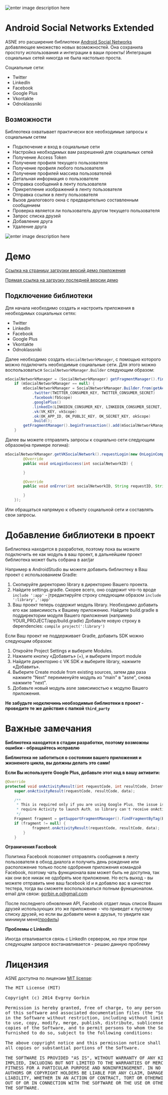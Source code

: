 ![enter image description here][1]

Android Social Networks Extended
=====================
ASNE это расширение библиотеки [Android Social Networks][2] добавляющее множество новых возможностей. Она сохранила простоту использования и интеграции в ваши проекты! Интеграция социальных сетей никогда не была настолько проста.

Социальные сети:

 - Twitter  
 - LinkedIn  
 - Facebook 
 - Google Plus 
 - Vkontakte 
 - Odnoklassniki

Возможности
-----------
Библеотека охватывает практически все необходимые запросы к социальным сетям

 - Подключение и вход в социальные сети
 - Настройка необходимых вам разрешений для социальных сетей
 - Получение Access Token
 - Получение профиля текущего пользователя
 - Получение профиля любого пользователя
 - Получение профилей массива пользователей
 - Детальная информация о пользователе
 - Отправка сообщений в ленту пользователя
 - Прикрепление изображений в ленту пользователя
 - Отправка ссылки в ленту пользователя
 - Вызов диалогового окна с предварительно составленным сообщением
 - Проверка является ли пользователь другом текущего пользователя
 - Запрос списка друзей
 - Добавление друга
 - Удаление друга
 
![enter image description here][3]

Демо
====
[Ссылка на страницу загрузки версий демо приложения][4]

[Прямая ссылка на загрузку последней версии демо][5]

Подключение библиотеки
----------------------
Для начала необходимо создать и настроить приложения в необходимых социальных сетях:
 
 - Twitter  
 - LinkedIn  
 - Facebook 
 - Google Plus 
 - Vkontakte 
 - Odnoklassniki

Далее необходимо создать `mSocialNetworkManager`, с помощью которого можно подключить необходимые социальные сети. Для этого можно воспользоваться `SocialNetworkManager.Builder` следующим образом:

```java
mSocialNetworkManager = (SocialNetworkManager) getFragmentManager().findFragmentByTag(SOCIAL_NETWORK_TAG);
	if (mSocialNetworkManager == null) {
        mSocialNetworkManager = SocialNetworkManager.Builder.from(getActivity())
            .twitter(TWITTER_CONSUMER_KEY, TWITTER_CONSUMER_SECRET)
            .facebook(fbScope)
            .googlePlus()
            .linkedIn(LINKEDIN_CONSUMER_KEY, LINKEDIN_CONSUMER_SECRET, linkedInScope)
            .vk(VK_KEY, vkScope)
            .ok(OK_APP_ID, OK_PUBLIC_KEY, OK_SECRET_KEY, okScope)
            .build();
        getFragmentManager().beginTransaction().add(mSocialNetworkManager, SOCIAL_NETWORK_TAG).commit();
	}
```            
 Далее вы можете отправлять запросы к социально сети следующим образом(на примере логина):
```java
mSocialNetworkManager.getVKSocialNetwork().requestLogin(new OnLoginCompleteListener() {
        @Override
        public void onLoginSuccess(int socialNetworkID) {

        }

        @Override
        public void onError(int socialNetworkID, String requestID, String errorMessage, Object data) {

        }
    });
```
Или обращаться напрямую к объекту социальной сети и составлять свои запросы.

Добавление библиотеки в проект
=====================
Библиотека находится в разработке, поэтому пока вы можете подключить ее как модуль в ваш проект, в дальнейшем проект библиотека может быть собрана в aar/jar

Например в AndroidStudio вы можете добавить библиотеку в Ваш проект с использованием Gradle: 

 1. Скопируйте директорию library в директорию Вашего проекта.
 2. Найдите settings.gradle. Скорее всего, оно содержит что-то вроде `include ':app'` - jтредактируйте строку следующим образом `include ':library',':app' `
 3. Ваш проект теперь содержит модуль library. Необходимо добавить его как зависимость к Вашему приложению. Найдите build.gradle в поддиректории модуля Вашего приложения (например YOUR_PROJECT/app/build.gradle) Добавьте новую строку в dependencies: `compile project(':library') `

Если Ваш проект не поддерживает Gradle, добавить SDK можно следующим образом: 
 1. Откройте Project Settings и выберите Modules. 
 2. Нажмите кнопку «Добавить» (+), и выберите Import module 
 3. Найдите директорию с VK SDK и выберите library, нажмите «Добавить». 
 4. Выберите Create module from existing sources, затем два раза нажмите "Next" переименуйте модуль из "main" в "asne", снова нажмите "next". 
 5. Добавьте новый модуль asne зависимостью к модулю Вашего приложения. 

**Не забудьте нодключинь необходимые библиотеки в проект - проведите те же действия с папкой ``third_party``**

Важные замечания
=====================
**Библиотека находится в стадии разработки, поэтому возможны ошибки - обращайтесь исправлю**

**Библиотека не заботиться о состоянии вашего приложения и жизненого цикла, вы должны делать это сами!**

**Если Вы используете Google Plus, добавьте этот код в вашу активити:**
```java
@Override
protected void onActivityResult(int requestCode, int resultCode, Intent data) {
    super.onActivityResult(requestCode, resultCode, data);

    /**
     * This is required only if you are using Google Plus, the issue is that there SDK
     * require Activity to launch Auth, so library can't receive onActivityResult in fragment
     */
    Fragment fragment = getSupportFragmentManager().findFragmentByTag(BaseDemoFragment.SOCIAL_NETWORK_TAG);
    if (fragment != null) {
            fragment.onActivityResult(requestCode, resultCode, data);
        }
    }
```

**Ограничения Facebook**

Политика Facebook позволяет отправлять сообщения в ленту пользователя в обход диалога и получить день рождение или расположение только после одобрения приложения командой Facebook, поэтому чать функционала вам может быть не доступна, так как они все никак не одобрять мое приложение.
Но есть выход - вы можете отправить мне ваш facebook id и я добавлю вас в качестве тестера, тогда вы сможете воспользоваться полным функционалом. email для связи: gorbin.e.o@gmail.com

После последнего обновления API, Facebook отдает лишь список Ваших друзей использующих это же приложение - что приведет к пустому списку друзей, но если вы добавите меня в друзья, то увидите как минимум меня([профиль][6])

**Проблемы с LinkedIn**

Иногда отваливается связь с LinkedIn сервером, но при этом при следующем запросе востанавливается - решаю данную проблему

Лицензия
=====================
ASNE доступна по лицензии [MIT license](http://opensource.org/licenses/MIT):

<pre>
The MIT License (MIT)

Copyright (c) 2014 Evgrny Gorbin

Permission is hereby granted, free of charge, to any person obtaining a copy
of this software and associated documentation files (the "Software"), to deal
in the Software without restriction, including without limitation the rights
to use, copy, modify, merge, publish, distribute, sublicense, and/or sell
copies of the Software, and to permit persons to whom the Software is
furnished to do so, subject to the following conditions:

The above copyright notice and this permission notice shall be included in
all copies or substantial portions of the Software.

THE SOFTWARE IS PROVIDED "AS IS", WITHOUT WARRANTY OF ANY KIND, EXPRESS OR
IMPLIED, INCLUDING BUT NOT LIMITED TO THE WARRANTIES OF MERCHANTABILITY,
FITNESS FOR A PARTICULAR PURPOSE AND NONINFRINGEMENT. IN NO EVENT SHALL THE
AUTHORS OR COPYRIGHT HOLDERS BE LIABLE FOR ANY CLAIM, DAMAGES OR OTHER
LIABILITY, WHETHER IN AN ACTION OF CONTRACT, TORT OR OTHERWISE, ARISING FROM,
OUT OF OR IN CONNECTION WITH THE SOFTWARE OR THE USE OR OTHER DEALINGS IN
THE SOFTWARE.
</pre>

  [1]: http://i.imgur.com/njXNyEC.png
  [2]: https://github.com/gorbin/AndroidSocialNetworks
  [3]: http://i.imgur.com/J3WhMQ0.png
  [4]: https://github.com/gorbin/ASNE/releases
  [5]: https://github.com/gorbin/ASNE/releases/download/0.2/ASNE-debug-unaligned.apk
  [6]: https://www.facebook.com/evgeny.gorbin
